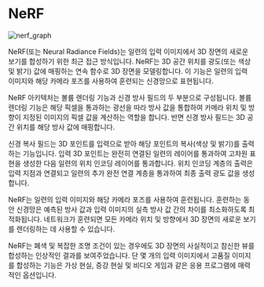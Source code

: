 # NeRF

![nerf_graph](https://user-images.githubusercontent.com/106899647/219935109-d77f0d9b-b2a6-44d4-bede-987d53a24b03.jpg)


NeRF(또는 Neural Radiance Fields)는 일련의 입력 이미지에서 3D 장면의 새로운 보기를 합성하기 위한 최근 접근 방식입니다. NeRF는 3D 공간 위치를 광도(또는 색상 및 밝기) 값에 매핑하는 연속 함수로 3D 장면을 모델링합니다. 이 기능은 일련의 입력 이미지와 해당 카메라 포즈를 사용하여 훈련되는 신경망으로 표현됩니다.

NeRF 아키텍처는 볼륨 렌더링 기능과 신경 방사 필드의 두 부분으로 구성됩니다. 볼륨 렌더링 기능은 해당 픽셀을 통과하는 광선을 따라 방사 값을 통합하여 카메라 위치 및 방향이 지정된 이미지의 픽셀 값을 계산하는 역할을 합니다. 반면 신경 방사 필드는 3D 공간 위치를 해당 방사 값에 매핑합니다.

신경 복사 필드는 3D 포인트를 입력으로 받아 해당 포인트의 복사(색상 및 밝기)를 출력하는 기능입니다. 입력 3D 포인트는 완전히 연결된 일련의 레이어를 통과하여 고차원 표현을 생성한 다음 일련의 위치 인코딩 레이어를 통과합니다. 위치 인코딩 계층의 출력은 입력 지점과 연결되고 일련의 추가 완전 연결 계층을 통과하여 최종 출력 광도 값을 생성합니다.

NeRF는 일련의 입력 이미지와 해당 카메라 포즈를 사용하여 훈련됩니다. 훈련하는 동안 신경망은 예측된 방사 값과 입력 이미지의 실측 방사 값 간의 차이를 최소화하도록 최적화됩니다. 네트워크가 훈련되면 모든 카메라 위치 및 방향에서 3D 장면의 새로운 보기를 렌더링하는 데 사용할 수 있습니다.

NeRF는 폐색 및 복잡한 조명 조건이 있는 경우에도 3D 장면의 사실적이고 참신한 뷰를 합성하는 인상적인 결과를 보여주었습니다. 단 몇 개의 입력 이미지에서 고품질 이미지를 합성하는 기능은 가상 현실, 증강 현실 및 비디오 게임과 같은 응용 프로그램에 매력적인 옵션입니다.
